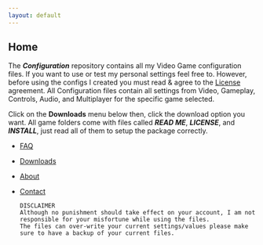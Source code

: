 ```yaml
---
layout: default
---
```


## Home
The **_Configuration_** repository contains all my Video Game configuration files. If you want to use or test my personal settings feel free to. However, before using the configs I created you must read & agree to the [License](https://github.com/Plexol/Gaming/blob/master/LICENSE) agreement. All Configuration files contain all settings from Video, Gameplay, Controls, Audio, and Multiplayer for the specific game selected.

Click on the **Downloads** menu below then, click the download option you want. All game folders come with files called **_READ ME_**, **_LICENSE_**, and **_INSTALL_**, just read all of them to setup the package correctly.

*   [FAQ](FAQ)
*   [Downloads](Downloads)
*   [About](About)
*   [Contact](Contact)


        DISCLAIMER
        Although no punishment should take effect on your account, I am not responsible for your misfortune while using the files.
        The files can over-write your current settings/values please make sure to have a backup of your current files.
